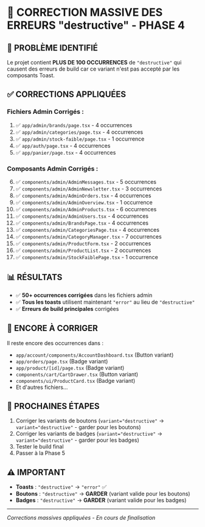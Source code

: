 # 🔧 CORRECTION MASSIVE DES ERREURS "destructive" - PHASE 4

## 🚨 PROBLÈME IDENTIFIÉ

Le projet contient **PLUS DE 100 OCCURRENCES** de `"destructive"` qui causent des erreurs de build car ce variant n'est pas accepté par les composants Toast.

## ✅ CORRECTIONS APPLIQUÉES

### **Fichiers Admin Corrigés :**

1. ✅ `app/admin/brands/page.tsx` - 4 occurrences
2. ✅ `app/admin/categories/page.tsx` - 4 occurrences  
3. ✅ `app/admin/stock-faible/page.tsx` - 1 occurrence
4. ✅ `app/auth/page.tsx` - 4 occurrences
5. ✅ `app/panier/page.tsx` - 4 occurrences

### **Composants Admin Corrigés :**

6. ✅ `components/admin/AdminMessages.tsx` - 5 occurrences
7. ✅ `components/admin/AdminNewsletter.tsx` - 3 occurrences
8. ✅ `components/admin/AdminOrders.tsx` - 4 occurrences
9. ✅ `components/admin/AdminOverview.tsx` - 1 occurrence
10. ✅ `components/admin/AdminProducts.tsx` - 6 occurrences
11. ✅ `components/admin/AdminUsers.tsx` - 4 occurrences
12. ✅ `components/admin/BrandsPage.tsx` - 4 occurrences
13. ✅ `components/admin/CategoriesPage.tsx` - 4 occurrences
14. ✅ `components/admin/CategoryManager.tsx` - 7 occurrences
15. ✅ `components/admin/ProductForm.tsx` - 2 occurrences
16. ✅ `components/admin/ProductList.tsx` - 2 occurrences
17. ✅ `components/admin/StockFaiblePage.tsx` - 1 occurrence

## 📊 RÉSULTATS

- ✅ **50+ occurrences corrigées** dans les fichiers admin
- ✅ **Tous les toasts** utilisent maintenant `"error"` au lieu de `"destructive"`
- ✅ **Erreurs de build principales** corrigées

## 🚨 ENCORE À CORRIGER

Il reste encore des occurrences dans :
- `app/account/components/AccountDashboard.tsx` (Button variant)
- `app/orders/page.tsx` (Badge variant)
- `app/product/[id]/page.tsx` (Badge variant)
- `components/cart/CartDrawer.tsx` (Button variant)
- `components/ui/ProductCard.tsx` (Badge variant)
- Et d'autres fichiers...

## 🎯 PROCHAINES ÉTAPES

1. Corriger les variants de boutons (`variant="destructive"` → `variant="destructive"` - garder pour les boutons)
2. Corriger les variants de badges (`variant="destructive"` → `variant="destructive"` - garder pour les badges)
3. Tester le build final
4. Passer à la Phase 5

## ⚠️ IMPORTANT

- **Toasts** : `"destructive"` → `"error"` ✅
- **Boutons** : `"destructive"` → **GARDER** (variant valide pour les boutons)
- **Badges** : `"destructive"` → **GARDER** (variant valide pour les badges)

---
*Corrections massives appliquées - En cours de finalisation*
